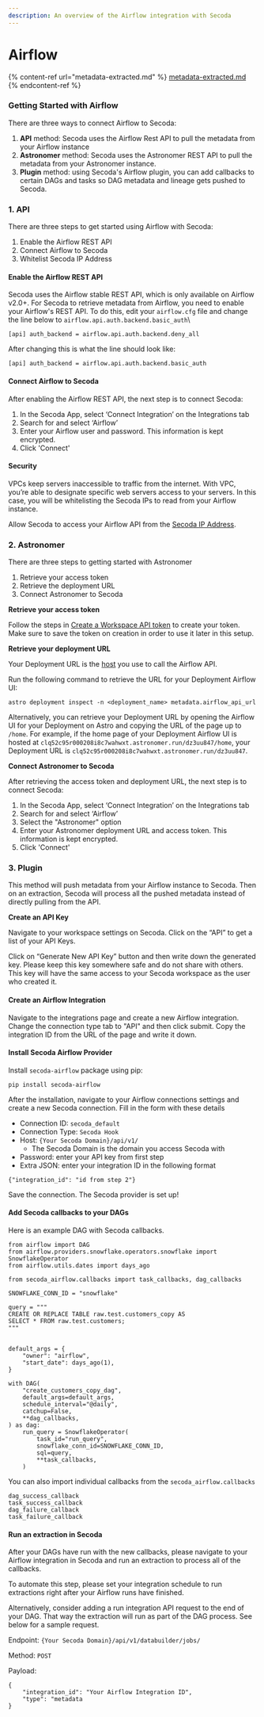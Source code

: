 ```yaml
---
description: An overview of the Airflow integration with Secoda
---
```


# Airflow

{% content-ref url="metadata-extracted.md" %}
[metadata-extracted.md](metadata-extracted.md)
{% endcontent-ref %}



### **Getting Started with Airflow** <a href="#h_3a4bfd6458" id="h_3a4bfd6458"></a>

There are three ways to connect Airflow to Secoda:

1. **API** method: Secoda uses the Airflow Rest API to pull the metadata from your Airflow instance
2. **Astronomer** method: Secoda uses the Astronomer REST API to pull the metadata from your Astronomer instance.
3. **Plugin** method: using Secoda's Airflow plugin, you can add callbacks to certain DAGs and tasks so DAG metadata and lineage gets pushed to Secoda.

### 1. API

There are three steps to get started using Airflow with Secoda:

1. Enable the Airflow REST API
2. Connect Airflow to Secoda
3. Whitelist Secoda IP Address

#### **Enable the Airflow REST API** <a href="#h_5679925c3a" id="h_5679925c3a"></a>

Secoda uses the Airflow stable REST API, which is only available on Airflow v2.0+. For Secoda to retrieve metadata from Airflow, you need to enable your Airflow's REST API. To do this, edit your `airflow.cfg` file and change the line below to `airflow.api.auth.backend.basic_auth`\\

```
[api] auth_backend = airflow.api.auth.backend.deny_all
```

After changing this is what the line should look like:

```
[api] auth_backend = airflow.api.auth.backend.basic_auth
```

#### **Connect Airflow to Secoda** <a href="#h_2cd5acf282" id="h_2cd5acf282"></a>

After enabling the Airflow REST API, the next step is to connect Secoda:

1. In the Secoda App, select ‘Connect Integration’ on the Integrations tab
2. Search for and select ‘Airflow’
3. Enter your Airflow user and password. This information is kept encrypted.
4. Click 'Connect'

#### Security <a href="#h_4e3c0bcf41" id="h_4e3c0bcf41"></a>

VPCs keep servers inaccessible to traffic from the internet. With VPC, you’re able to designate specific web servers access to your servers. In this case, you will be whitelisting the Secoda IPs to read from your Airflow instance.

Allow Secoda to access your Airflow API from the [Secoda IP Address](../../../faq.md#what-are-the-ip-addresses-for-secoda).

### 2. Astronomer

There are three steps to getting started with Astronomer

1. Retrieve your access token
2. Retrieve the deployment URL
3. Connect Astronomer to Secoda

**Retrieve your access token**

Follow the steps in [Create a Workspace API token](https://www.astronomer.io/docs/astro/workspace-api-tokens#create-a-workspace-api-token) to create your token. Make sure to save the token on creation in order to use it later in this setup.

**Retrieve your deployment URL**

Your Deployment URL is the [host](https://swagger.io/docs/specification/2-0/api-host-and-base-path/) you use to call the Airflow API.

Run the following command to retrieve the URL for your Deployment Airflow UI:

```
astro deployment inspect -n <deployment_name> metadata.airflow_api_url
```

Alternatively, you can retrieve your Deployment URL by opening the Airflow UI for your Deployment on Astro and copying the URL of the page up to `/home`. For example, if the home page of your Deployment Airflow UI is hosted at `clq52c95r000208i8c7wahwxt.astronomer.run/dz3uu847/home`, your Deployment URL is `clq52c95r000208i8c7wahwxt.astronomer.run/dz3uu847`.

**Connect Astronomer to Secoda**

After retrieving the access token and deployment URL, the next step is to connect Secoda:

1. In the Secoda App, select ‘Connect Integration’ on the Integrations tab
2. Search for and select ‘Airflow’
3. Select the "Astronomer" option
4. Enter your Astronomer deployment URL and access token. This information is kept encrypted.
5. Click 'Connect'

### 3. Plugin

This method will push metadata from your Airflow instance to Secoda. Then on an extraction, Secoda will process all the pushed metadata instead of directly pulling from the API.

**Create an API Key**

Navigate to your workspace settings on Secoda. Click on the “API” to get a list of your API Keys.

Click on “Generate New API Key” button and then write down the generated key. Please keep this key somewhere safe and do not share with others. This key will have the same access to your Secoda workspace as the user who created it.

#### Create an Airflow Integration

Navigate to the integrations page and create a new Airflow integration. Change the connection type tab to "API" and then click submit. Copy the integration ID from the URL of the page and write it down.

#### Install Secoda Airflow Provider

Install `secoda-airflow` package using pip:

```
pip install secoda-airflow
```

After the installation, navigate to your Airflow connections settings and create a new Secoda connection. Fill in the form with these details

* Connection ID: `secoda_default`
* Connection Type: `Secoda Hook`
* Host: `{Your Secoda Domain}/api/v1/`
  * The Secoda Domain is the domain you access Secoda with
* Password:  enter your API key from first step&#x20;
* Extra JSON: enter your integration ID in the following format

```
{"integration_id": "id from step 2"}
```

Save the connection. The Secoda provider is set up!

#### Add Secoda callbacks to your DAGs

Here is an example DAG with Secoda callbacks.&#x20;

```
from airflow import DAG
from airflow.providers.snowflake.operators.snowflake import SnowflakeOperator
from airflow.utils.dates import days_ago

from secoda_airflow.callbacks import task_callbacks, dag_callbacks

SNOWFLAKE_CONN_ID = "snowflake"

query = """
CREATE OR REPLACE TABLE raw.test.customers_copy AS
SELECT * FROM raw.test.customers;
"""


default_args = {
    "owner": "airflow",
    "start_date": days_ago(1),
}

with DAG(
    "create_customers_copy_dag",
    default_args=default_args,
    schedule_interval="@daily",
    catchup=False,
    **dag_callbacks,
) as dag:
    run_query = SnowflakeOperator(
        task_id="run_query",
        snowflake_conn_id=SNOWFLAKE_CONN_ID,
        sql=query,
        **task_callbacks,
    )
```

You can also import individual callbacks from the `secoda_airflow.callbacks`

```
dag_success_callback
task_success_callback
dag_failure_callback
task_failure_callback
```

#### Run an extraction in Secoda

After your DAGs have run with the new callbacks, please navigate to your Airflow integration in Secoda and run an extraction to process all of the callbacks.&#x20;

To automate this step, please set your integration schedule to run extractions right after your Airflow runs have finished.

Alternatively, consider adding a run integration API request to the end of your DAG. That way the extraction will run as part of the DAG process. See below for a sample request.&#x20;

Endpoint: `{Your Secoda Domain}/api/v1/databuilder/jobs/`

Method: `POST`

Payload:

```
{
    "integration_id": "Your Airflow Integration ID",
    "type": "metadata
}
```
